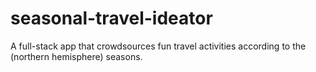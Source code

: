 # seasonal-travel-ideator
A full-stack app that crowdsources fun travel activities according to the (northern hemisphere) seasons. 
